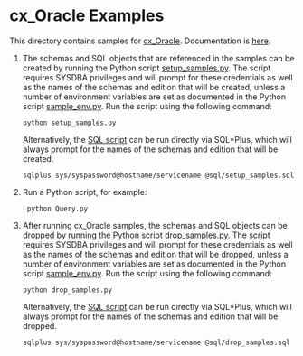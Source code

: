 # cx_Oracle Examples

This directory contains samples for [cx_Oracle][6].  Documentation is [here][7].

1. The schemas and SQL objects that are referenced in the samples can be
   created by running the Python script [setup_samples.py][1]. The script
   requires SYSDBA privileges and will prompt for these credentials as well as
   the names of the schemas and edition that will be created, unless a number
   of environment variables are set as documented in the Python script
   [sample_env.py][2]. Run the script using the following command:

       python setup_samples.py

   Alternatively, the [SQL script][3] can be run directly via SQL\*Plus, which
   will always prompt for the names of the schemas and edition that will be
   created.

       sqlplus sys/syspassword@hostname/servicename @sql/setup_samples.sql

2. Run a Python script, for example:

        python Query.py

3. After running cx_Oracle samples, the schemas and SQL objects can be
   dropped by running the Python script [drop_samples.py][4]. The script
   requires SYSDBA privileges and will prompt for these credentials as well as
   the names of the schemas and edition that will be dropped, unless a number
   of environment variables are set as documented in the Python script
   [sample_env.py][2]. Run the script using the following command:

       python drop_samples.py

   Alternatively, the [SQL script][5] can be run directly via SQL\*Plus, which
   will always prompt for the names of the schemas and edition that will be
   dropped.

       sqlplus sys/syspassword@hostname/servicename @sql/drop_samples.sql

[1]: https://github.com/oracle/python-cx_Oracle/blob/master/samples/setup_samples.py
[2]: https://github.com/oracle/python-cx_Oracle/blob/master/samples/sample_env.py
[3]: https://github.com/oracle/python-cx_Oracle/blob/master/samples/sql/setup_samples.sql
[4]: https://github.com/oracle/python-cx_Oracle/blob/master/samples/drop_samples.py
[5]: https://github.com/oracle/python-cx_Oracle/blob/master/samples/sql/drop_samples.sql
[6]: https://oracle.github.io/python-cx_Oracle/
[7]: http://cx-oracle.readthedocs.org/en/latest/index.html
